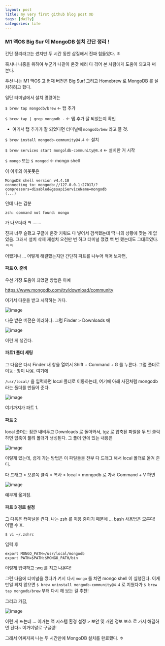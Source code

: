 ```yaml
---
layout: post
Title: my very first github blog post XD
tags: [daily]
categories: life
---
```


### M1 맥OS Big Sur  에 MongoDB 설치 간단 정리 !

간단 정리라고는 썼지만 두 시간 동안 삽질해서 진짜 힘들었다. ㅎ

혹시나 나중을 위하여 누군가 나같이 온갖 에러 다 겪어 본 사람에게 도움이 되고자 써 본다.

우선 나는 M1 맥OS 고 현재 버전은 Big Sur! 그리고 Homebrew 로 MongoDB 를 설치하려고 했다. 

일단 터미널에서 설치 명령어는 

`$ brew tap mongodb/brew` <- 탭 추가

`$ brew tap | grep mongodb -` <- 탭 추가 잘 되었는지 확인

- 여기서 탭 추가가 잘 되었다면 터미널에 `mongodb/bew` 라고 뜰 것. 

`$ brew install mongodb-community@4.4` <- 설치

`$ brew services start mongoldb-community@4.4` <- 설치한 거 시작

`$ mongo` 또는 `$ mongod` <- mongo shell 

이 이후의 아웃풋은

```shell
MongoDB shell version v4.4.10
connecting to: mongodb://127.0.0.1:27017/?compressors=disabled&gssapiServiceName=mongodb
(...)
```

인데 나는 갑분

```shell
zsh: command not found: mongo
```

가 나오더라 ㅋ ....... 

진짜 너무 슬펐고 구글에 온갖 키워드 다 넣어서 검색했는데 딱 나의 상황에 맞는 게 없었음. 그래서 설치 삭제 재설치 오천만 번 하고 터미널 껐켰 백 번 했는데도 그대로였다. ㅋㅋ 

어쨌거나 ... 어떻게 해결했는지만 간단히 파트를 나누어 적어 보자면, 

#### 파트 0. 준비

우선 가장 도움이 되었던 방법은 아예 

https://www.mongodb.com/try/download/community

여기서 다운을 받고 시작하는 거다. 

![image](https://user-images.githubusercontent.com/89691274/139267772-2a5877ff-9d87-4ca9-8748-970bf8612101.png)

다운 받은 버전은 이러하다. 그럼 Finder > Downloads 에 

![image](https://user-images.githubusercontent.com/89691274/139267938-57600362-b0f2-4ad9-9b33-eca2fb951a37.png)

이런 게 생긴다. 

#### 파트1 폴더 세팅

그 다음은 다시 Finder 새 창을 열여서 Shift + Command + G 를 누른다. 그럼 폴더로 이동 : 창이 나옴. 여기에

`/usr/local/` 을 입력하면 local 폴더로 이동하는데, 여기에 아래 사진처럼 mongodb 라는 폴더를 만들어 준다.

![image](https://user-images.githubusercontent.com/89691274/139268489-9ef9fcca-3144-48ef-85a1-4ea4305ab0d9.png)

여기까지가 파트 1.

#### 파트 2 

local 폴더는 잠깐 내비두고 Downloads 로 돌아와서, tgz 로 압축된 파일을 두 번 클릭하면 압축이 풀려 폴더가 생성된다. 그 폴더 안에 있는 내용은 

![image](https://user-images.githubusercontent.com/89691274/139268962-f5a450da-2761-4ac5-84c0-7642ed2abd4a.png)

이렇게 있는데, 쉽게 가는 방법은 이 파일들을 전부 다 드래그 해서 local 폴더로 옮겨 준다. 

다 드래그 > 오른쪽 클릭 > 복사 > local > mongodb 로 가서 Command + V 하면 

![image](https://user-images.githubusercontent.com/89691274/139269495-47aa2127-6af5-4d0d-bd8a-708efe9dfc70.png)

예부게 옮겨짐. 

#### 파트 3 경로 설정

그 다음은 터미널을 켠다. 나는 zsh 를 이용 중이기 때문에 ... bash 사용법은 모른다! 어쩔 수 X.

```shell
$ vi ~/.zshrc 
```

입력 후

```shell
export MONGO_PATH=/usr/local/mongodb
export PATH=$PATH:$MONGO_PATH/bin
```

이렇게 입력하고 :wq 를 치고 나온다! 

그런 다음에 터미널을 껐다가 켜서 다시 `mongo` 를 치면 mongo shell 이 실행된다. 이게 만일 되지 않으면 `$ brew uninstall mongodb-community@4.4`  로 지웠다가 `$ brew tap mongodb/brew` 부터 다시 해 보는 걸 추천! 

그리고 가끔, 

![image](https://user-images.githubusercontent.com/89691274/139270532-62e79edc-35a2-479b-baa4-633f62abf319.png)

이런 게 뜨는데 ... 이거는 맥 시스템 환경 설정 > 보안 및 개인 정보 보호 로 가서 해결하면 된다~ 이거야말로 구글링! 

그래서 어찌저찌 나는 두 시간만에 MongoDB 설치를 완료했다. ㅎ

<br/>

<br/>


